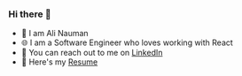 ### Hi there 👋

- :man: I am Ali Nauman
- :globe_with_meridians: I am a Software Engineer who loves working with React
- :link: You can reach out to me on [LinkedIn](https://www.linkedin.com/in/ali-nauman-qureshi/)
- :file_folder: Here's my [Resume](Ali%20Nauman%20Qureshi%20-%20Resume.pdf)
